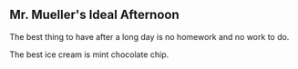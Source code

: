 ## Mr. Mueller's Ideal Afternoon

The best thing to have after a long day is no homework and no work to do.

The best ice cream is mint chocolate chip.